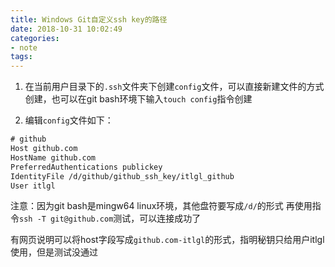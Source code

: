 ```yaml
---
title: Windows Git自定义ssh key的路径
date: 2018-10-31 10:02:49 
categories: 
- note
tags: 
---
```

1. 在当前用户目录下的`.ssh`文件夹下创建`config`文件，可以直接新建文件的方式创建，也可以在git bash环境下输入`touch config`指令创建

2. 编辑`config`文件如下：
```txt
# github
Host github.com
HostName github.com
PreferredAuthentications publickey
IdentityFile /d/github/github_ssh_key/itlgl_github
User itlgl
```

注意：因为git bash是mingw64 linux环境，其他盘符要写成`/d/`的形式
再使用指令`ssh -T git@github.com`测试，可以连接成功了

有网页说明可以将host字段写成`github.com-itlgl`的形式，指明秘钥只给用户itlgl使用，但是测试没通过
